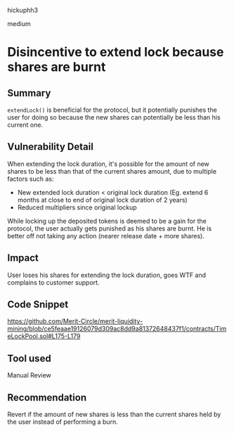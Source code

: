 hickuphh3

medium

# Disincentive to extend lock because shares are burnt

## Summary
`extendLock()` is beneficial for the protocol, but it potentially punishes the user for doing so because the new shares can potentially be less than his current one.

## Vulnerability Detail
When extending the lock duration, it's possible for the amount of new shares to be less than that of the current shares amount, due to multiple factors such as:
- New extended lock duration < original lock duration (Eg. extend 6 months at close to end of original lock duration of 2 years)
- Reduced multipliers since original lockup

While locking up the deposited tokens is deemed to be a gain for the protocol, the user actually gets punished as his shares are burnt. He is better off not taking any action (nearer release date + more shares).

## Impact
User loses his shares for extending the lock duration, goes WTF and complains to customer support.

## Code Snippet
https://github.com/Merit-Circle/merit-liquidity-mining/blob/ce5feaae19126079d309ac8dd9a81372648437f1/contracts/TimeLockPool.sol#L175-L179

## Tool used
Manual Review

## Recommendation
Revert if the amount of new shares is less than the current shares held by the user instead of performing a burn.